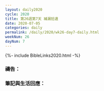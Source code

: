 ```yaml
---
layout: daily2020
cycle: 2020
title: 第26週第7天 補漏拾遺
date: 2020-07-05
categories: daily
permalink: /daily/2020/wk26-day7-daily.html
weekNum: 26
dayNum: 7
---
```


{%- include BibleLinks2020.html -%}

### 禱告：

### 筆記與生活回應：
